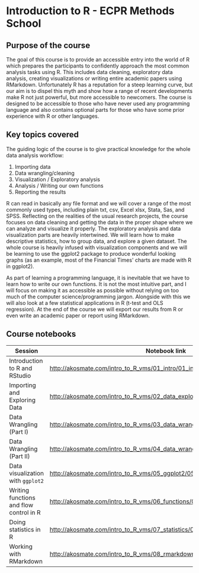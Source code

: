 # Introduction to R - ECPR Methods School

## Purpose of the course

The goal of this course is to provide an accessible entry into the world of R which prepares the participants to confidently approach the most common analysis tasks using R. This includes data cleaning, exploratory data analysis, creating visualizations or writing entire academic papers using RMarkdown. Unfortunately R has a reputation for a steep learning curve, but our aim is to dispel this myth and show how a range of recent developments make R not just powerful, but more accessible to newcomers. The course is designed to be accessible to those who have never used any programming language and also contains optional parts for those who have some prior experience with R or other languages.


## Key topics covered

The guiding logic of the course is to give practical knowledge for the whole data analysis workflow:

1. Importing data 
2. Data wrangling/cleaning 
3. Visualization / Exploratory analysis 
4. Analysis / Writing our own functions 
5. Reporting the results 

R can read in basically any file format and we will cover a range of the most commonly used types, including plain txt, csv, Excel xlsx, Stata, Sas, and SPSS. Reflecting on the realities of the usual research projects, the course focuses on data cleaning and getting the data in the proper shape where we can analyze and visualize it properly. The exploratory analysis and data visualization parts are heavily intertwined. We will learn how to make descriptive statistics, how to group data, and explore a given dataset. The whole course is heavily infused with visualization components and we will be learning to use the ggplot2 package to produce wonderful looking graphs (as an example, most of the Financial Times' charts are made with R in ggplot2). 

As part of learning a programming language, it is inevitable that we have to learn how to write our own functions. It is not the most intuitive part, and I will focus on making it as accessible as possible without relying on too much of the computer science/programming jargon. Alongside with this we will also look at a few statistical applications in R (t-test and OLS regression). At the end of the course we will export our results from R or even write an academic paper or report using RMarkdown. 

## Course notebooks

| Session                                 | Notebook link                                             |
|-----------------------------------------|-----------------------------------------------------------|
| Introduction to R and RStudio           | http://akosmate.com/intro_to_R_vms/01_intro/01_intro.html |
| Importing and Exploring Data            | http://akosmate.com/intro_to_R_vms/02_data_exploration/02_data_exploration.html              |
| Data Wrangling (Part I)                 | http://akosmate.com/intro_to_R_vms/03_data_wrangling1/03_data_wrangling.html                 |
| Data Wrangling (Part II)                | http://akosmate.com/intro_to_R_vms/04_data_wrangling2/04_data_wrangling2.html                |
| Data visualization with `ggplot2`       | http://akosmate.com/intro_to_R_vms/05_ggplot2/05_ggplot2.html                                |
| Writing functions and flow control in R | http://akosmate.com/intro_to_R_vms/06_functions/06_functions.html                            |
| Doing statistics in R                   | http://akosmate.com/intro_to_R_vms/07_statistics/07_statistics.html                          |
| Working with RMarkdown                  | http://akosmate.com/intro_to_R_vms/08_rmarkdown/08_rmarkdown.html                            |
